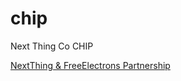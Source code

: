# chip
Next Thing Co CHIP


[NextThing & FreeElectrons Partnership](http://free-electrons.com/blog/free-electrons-chip-nextthing/)

